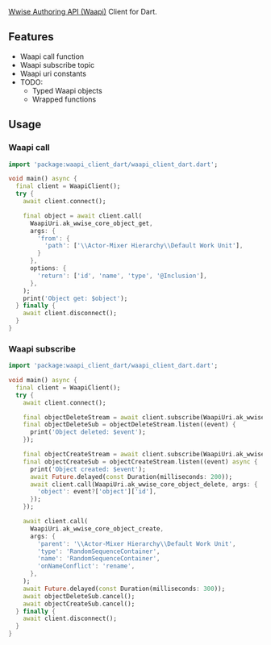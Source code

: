 [Wwise Authoring API (Waapi)](https://www.audiokinetic.com/en/library/edge/?source=SDK&id=waapi_index.html) Client for Dart.

## Features
- Waapi call function
- Waapi subscribe topic
- Waapi uri constants
- TODO: 
  - Typed Waapi objects
  - Wrapped functions

## Usage

### Waapi call
```dart
import 'package:waapi_client_dart/waapi_client_dart.dart';

void main() async {
  final client = WaapiClient();
  try {
    await client.connect();

    final object = await client.call(
      WaapiUri.ak_wwise_core_object_get,
      args: {
        'from': {
          'path': ['\\Actor-Mixer Hierarchy\\Default Work Unit'],
        }
      },
      options: {
        'return': ['id', 'name', 'type', '@Inclusion'],
      },
    );
    print('Object get: $object');
  } finally {
    await client.disconnect();
  }
}
```

### Waapi subscribe
```dart
import 'package:waapi_client_dart/waapi_client_dart.dart';

void main() async {
  final client = WaapiClient();
  try {
    await client.connect();

    final objectDeleteStream = await client.subscribe(WaapiUri.ak_wwise_core_object_postdeleted);
    final objectDeleteSub = objectDeleteStream.listen((event) {
      print('Object deleted: $event');
    });

    final objectCreateStream = await client.subscribe(WaapiUri.ak_wwise_core_object_created);
    final objectCreateSub = objectCreateStream.listen((event) async {
      print('Object created: $event');
      await Future.delayed(const Duration(milliseconds: 200));
      await client.call(WaapiUri.ak_wwise_core_object_delete, args: {
        'object': event?['object']['id'],
      });
    });

    await client.call(
      WaapiUri.ak_wwise_core_object_create,
      args: {
        'parent': '\\Actor-Mixer Hierarchy\\Default Work Unit',
        'type': 'RandomSequenceContainer',
        'name': 'RandomSequenceContainer',
        'onNameConflict': 'rename',
      },
    );
    await Future.delayed(const Duration(milliseconds: 300));
    await objectDeleteSub.cancel();
    await objectCreateSub.cancel();
  } finally {
    await client.disconnect();
  }
}
```
